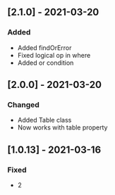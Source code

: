 ## [2.1.0] - 2021-03-20

### Added
-    Added findOrError
-    Fixed logical op in where
-    Added or condition

## [2.0.0] - 2021-03-20

### Changed
-    Added Table class
-    Now works with table property

## [1.0.13] - 2021-03-16

### Fixed
-    2

